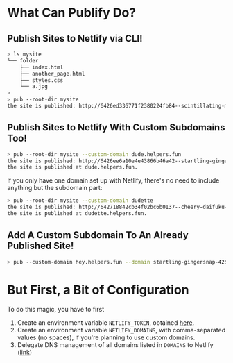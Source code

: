 # What Can Publify Do?

## Publish Sites to Netlify via CLI!

```bash
> ls mysite
└── folder
    ├── index.html
    ├── another_page.html
    ├── styles.css
    └── a.jpg
>
> pub --root-dir mysite
the site is published: http://6426ed336771f2380224fb84--scintillating-mochi-760bd3.netlify.app
```

## Publish Sites to Netlify With Custom Subdomains Too!

```bash
> pub --root-dir mysite --custom-domain dude.helpers.fun
the site is published: http://6426ee6a10e4e43866b46a42--startling-gingersnap-425138.netlify.app
the site is published at dude.helpers.fun.
```

If you only have one domain set up with Netlify, there's no need to include anything but the subdomain part:

```bash
> pub --root-dir mysite --custom-domain dudette
the site is published: http://642718842cb34f02bc6b0137--cheery-daifuku-f3417f.netlify.app
the site is published at dudette.helpers.fun.
```

## Add A Custom Subdomain To An Already Published Site!

```bash
> pub --custom-domain hey.helpers.fun --domain startling-gingersnap-425138.netlify.app
```


# But First, a Bit of Configuration

To do this magic, you have to first

1) Create an environment variable `NETLIFY_TOKEN`, obtained [here](https://app.netlify.com/user/applications#personal-access-tokens).
1) Create an environment variable `NETLIFY_DOMAINS`, with comma-separated values (no spaces), if you're planning to use custom domains.
1) Delegate DNS management of all domains listed in `DOMAINS` to Netlify ([link](https://docs.netlify.com/domains-https/netlify-dns/delegate-to-netlify/))

